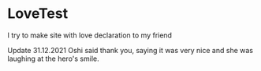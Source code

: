 # LoveTest
I try to make site with love declaration to my friend

Update 31.12.2021
Oshi said thank you, saying it was very nice and she was laughing at the hero's smile.
